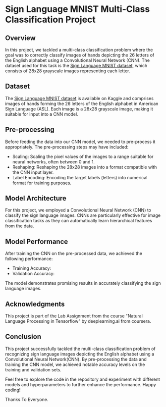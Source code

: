 # Sign Language MNIST Multi-Class Classification Project

## Overview

In this project, we tackled a multi-class classification problem where the goal was to correctly classify images of hands depicting the 26 letters of the English alphabet using a Convolutional Neural Network (CNN). The dataset used for this task is the [Sign Language MNIST dataset](https://www.kaggle.com/datamunge/sign-language-mnist), which consists of 28x28 grayscale images representing each letter.

## Dataset

The [Sign Language MNIST dataset](https://www.kaggle.com/datamunge/sign-language-mnist) is available on Kaggle and comprises images of hands forming the 26 letters of the English alphabet in American Sign Language (ASL). Each image is a 28x28 grayscale image, making it suitable for input into a CNN model.

## Pre-processing

Before feeding the data into our CNN model, we needed to pre-process it appropriately. The pre-processing steps may have included:

- Scaling: Scaling the pixel values of the images to a range suitable for neural networks, often between 0 and 1.
- Reshaping: Reshaping the 28x28 images into a format compatible with the CNN input layer.
- Label Encoding: Encoding the target labels (letters) into numerical format for training purposes.

## Model Architecture

For this project, we employed a Convolutional Neural Network (CNN) to classify the sign language images. CNNs are particularly effective for image classification tasks as they can automatically learn hierarchical features from the data.

## Model Performance

After training the CNN on the pre-processed data, we achieved the following performance:

- Training Accuracy: 
- Validation Accuracy: 

The model demonstrates promising results in accurately classifying the sign language images.

## Acknowledgments
This project is part of the Lab Assignment from the course "Natural Language Processing in Tensorflow" by deeplearning.ai from coursera.


## Conclusion

This project successfully tackled the multi-class classification problem of recognizing sign language images depicting the English alphabet using a Convolutional Neural Network(CNN). By pre-processing the data and training the CNN model, we achieved notable accuracy levels on the training and validation sets.

Feel free to explore the code in the repository and experiment with different models and hyperparameters to further enhance the performance. Happy coding!


Thanks To Everyone.
